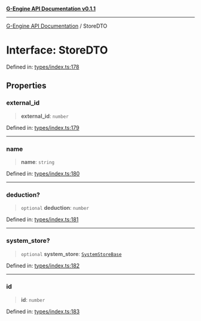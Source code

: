 [**G-Engine API Documentation v0.1.1**](../README.md)

***

[G-Engine API Documentation](../globals.md) / StoreDTO

# Interface: StoreDTO

Defined in: [types/index.ts:178](https://github.com/yakoshiq/g-engine-nodejs-lib/blob/63328d85b5989256f3bd1f6ff7feb24d5e5a10a6/src/types/index.ts#L178)

## Properties

### external\_id

> **external\_id**: `number`

Defined in: [types/index.ts:179](https://github.com/yakoshiq/g-engine-nodejs-lib/blob/63328d85b5989256f3bd1f6ff7feb24d5e5a10a6/src/types/index.ts#L179)

***

### name

> **name**: `string`

Defined in: [types/index.ts:180](https://github.com/yakoshiq/g-engine-nodejs-lib/blob/63328d85b5989256f3bd1f6ff7feb24d5e5a10a6/src/types/index.ts#L180)

***

### deduction?

> `optional` **deduction**: `number`

Defined in: [types/index.ts:181](https://github.com/yakoshiq/g-engine-nodejs-lib/blob/63328d85b5989256f3bd1f6ff7feb24d5e5a10a6/src/types/index.ts#L181)

***

### system\_store?

> `optional` **system\_store**: [`SystemStoreBase`](SystemStoreBase.md)

Defined in: [types/index.ts:182](https://github.com/yakoshiq/g-engine-nodejs-lib/blob/63328d85b5989256f3bd1f6ff7feb24d5e5a10a6/src/types/index.ts#L182)

***

### id

> **id**: `number`

Defined in: [types/index.ts:183](https://github.com/yakoshiq/g-engine-nodejs-lib/blob/63328d85b5989256f3bd1f6ff7feb24d5e5a10a6/src/types/index.ts#L183)
